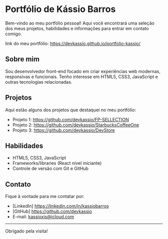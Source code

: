 # Portfólio de Kássio Barros

Bem-vindo ao meu portfólio pessoal! Aqui você encontrará uma seleção dos meus projetos, habilidades e informações para entrar em contato comigo.

link do meu portfólio: https://devkassio.github.io/portfolio-kassio/

## Sobre mim

Sou desenvolvedor front-end focado em criar experiências web modernas, responsivas e funcionais. Tenho interesse em HTML5, CSS3, JavaScript e outras tecnologias relacionadas.

## Projetos

Aqui estão alguns dos projetos que destaquei no meu portfólio:

- Projeto 1: https://github.com/devkassio/FP-SELLECTION
- Projeto 2: https://github.com/devkassio/StarbucksCoffeeOne
- Projeto 3: https://github.com/devkassio/DevStore

## Habilidades

- HTML5, CSS3, JavaScript
- Frameworks/libraries (React nível iniciante)
- Controle de versão com Git e GitHub


## Contato

Fique à vontade para me contatar por:

- [LinkedIn]  https://linkedin.com/in/kassiobarros 
- [GitHub]  https://github.com/devkassio
- E-mail: kassioxis@icloud.com

---

Obrigado pela visita!
